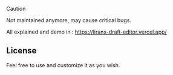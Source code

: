> [!CAUTION]
> Not maintained anymore, may cause critical bugs.
> 
All explained and demo in :
https://lirans-draft-editor.vercel.app/


## License

Feel free to use and customize it as you wish.

